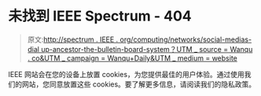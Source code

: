 # 未找到 IEEE Spectrum - 404

> 原文:[http://spectrum . IEEE . org/computing/networks/social-medias-dial up-ancestor-the-bulletin-board-system？UTM _ source = Wanqu . co&UTM _ campaign = Wanqu+Daily&UTM _ medium = website](http://spectrum.ieee.org/computing/networks/social-medias-dialup-ancestor-the-bulletin-board-system?utm_source=wanqu.co&utm_campaign=Wanqu+Daily&utm_medium=website)

IEEE 网站会在您的设备上放置 cookies，为您提供最佳的用户体验。通过使用我们的网站，您同意放置这些 cookies。要了解更多信息，请阅读我们的隐私政策。